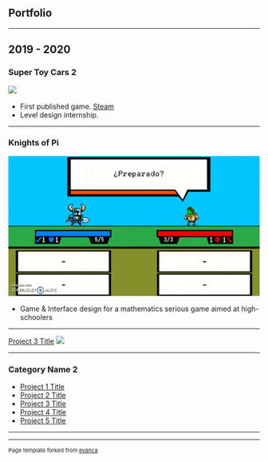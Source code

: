 ## Portfolio

---

## 2019 - 2020 

### Super Toy Cars 2
<img src="images/dummy_thumbnail.jpg?raw=true"/>

- First published game. [Steam](https://store.steampowered.com/app/1028840/Super_Toy_Cars_2/)
- Level design internship.

---
### Knights of Pi
<img src="images/KoP.gif?raw=true"/>

- Game & Interface design for a mathematics serious game aimed at high-schoolers

---
[Project 3 Title](http://example.com/)
<img src="images/dummy_thumbnail.jpg?raw=true"/>

---

### Category Name 2

- [Project 1 Title](http://example.com/)
- [Project 2 Title](http://example.com/)
- [Project 3 Title](http://example.com/)
- [Project 4 Title](http://example.com/)
- [Project 5 Title](http://example.com/)

---




---
<p style="font-size:11px">Page template forked from <a href="https://github.com/evanca/quick-portfolio">evanca</a></p>
<!-- Remove above link if you don't want to attibute -->

